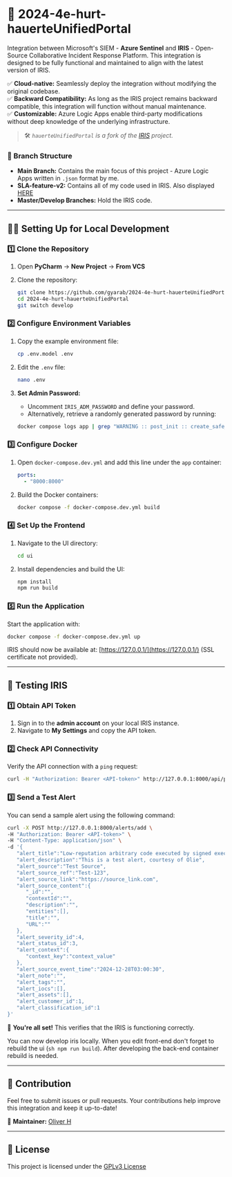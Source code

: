 # 🚀 2024-4e-hurt-hauerteUnifiedPortal

Integration between Microsoft's SIEM - **Azure Sentinel** and **IRIS** - Open-Source Collaborative Incident Response Platform. This integration is designed to be fully functional and maintained to align with the latest version of IRIS.

✅ **Cloud-native:** Seamlessly deploy the integration without modifying the original codebase.  
✅ **Backward Compatibility:** As long as the IRIS project remains backward compatible, this integration will function without manual maintenance.  
✅ **Customizable:** Azure Logic Apps enable third-party modifications without deep knowledge of the underlying infrastructure.  

> 🛠️ *`hauerteUnifiedPortal` is a fork of the [IRIS](https://github.com/dfir-iris/iris-web) project.*

### 📁 Branch Structure

- **Main Branch:** Contains the main focus of this project - Azure Logic Apps written in `.json` format by me.
- **SLA-feature-v2:** Contains all of my code used in IRIS. Also displayed [HERE](https://github.com/gyarab/2024-4e-hurt-hauerteUnifiedPortal/commits/SLA-feature_v2/?author=Rumburaq2)
- **Master/Develop Branches:** Hold the IRIS code.

---

## 🧑‍💻 Setting Up for Local Development

### 1️⃣ Clone the Repository

1. Open **PyCharm** → **New Project** → **From VCS**  
2. Clone the repository:

    ```sh
    git clone https://github.com/gyarab/2024-4e-hurt-hauerteUnifiedPortal.git
    cd 2024-4e-hurt-hauerteUnifiedPortal
    git switch develop
    ```

### 2️⃣ Configure Environment Variables

1. Copy the example environment file:

    ```sh
    cp .env.model .env
    ```

2. Edit the `.env` file:

    ```sh
    nano .env
    ```

3. **Set Admin Password:**

   - Uncomment `IRIS_ADM_PASSWORD` and define your password.
   - Alternatively, retrieve a randomly generated password by running:

    ```sh
    docker compose logs app | grep "WARNING :: post_init :: create_safe_admin"
    ```

### 3️⃣ Configure Docker

1. Open `docker-compose.dev.yml` and add this line under the `app` container:

    ```yaml
    ports:
      - "8000:8000"
    ```

2. Build the Docker containers:

    ```sh
    docker compose -f docker-compose.dev.yml build
    ```

### 4️⃣ Set Up the Frontend

1. Navigate to the UI directory:

    ```sh
    cd ui
    ```

2. Install dependencies and build the UI:

    ```sh
    npm install
    npm run build
    ```

### 5️⃣ Run the Application

Start the application with:

```sh
docker compose -f docker-compose.dev.yml up
```

IRIS should now be available at: [https://127.0.0.1/](https://127.0.0.1/) (SSL certificate not provided).

---

## 🔗 Testing IRIS

### 1️⃣ Obtain API Token

1. Sign in to the **admin account** on your local IRIS instance.
2. Navigate to **My Settings** and copy the API token.

### 2️⃣ Check API Connectivity

Verify the API connection with a `ping` request:

```sh
curl -H "Authorization: Bearer <API-token>" http://127.0.0.1:8000/api/ping
```

### 3️⃣ Send a Test Alert

You can send a sample alert using the following command:

```sh
curl -X POST http://127.0.0.1:8000/alerts/add \
-H "Authorization: Bearer <API-token>" \
-H "Content-Type: application/json" \
-d '{
   "alert_title":"Low-reputation arbitrary code executed by signed executable",
   "alert_description":"This is a test alert, courtesy of Olie",
   "alert_source":"Test Source",
   "alert_source_ref":"Test-123",
   "alert_source_link":"https://source_link.com",
   "alert_source_content":{
      "_id":"",
      "contextId":"",
      "description":"",
      "entities":[],
      "title":"",
      "URL":""
   },
   "alert_severity_id":4,
   "alert_status_id":3,
   "alert_context":{
      "context_key":"context_value"
   },
   "alert_source_event_time":"2024-12-28T03:00:30",
   "alert_note":"",
   "alert_tags":"",
   "alert_iocs":[],
   "alert_assets":[],
   "alert_customer_id":1,
   "alert_classification_id":1
}'
```

🎉 **You're all set!** This verifies that the IRIS is functioning correctly.

You can now develop iris locally. When you edit front-end don't forget to rebuild the ui (```sh npm run build```). After developing the back-end container rebuild is needed.

---

## 📌 Contribution

Feel free to submit issues or pull requests. Your contributions help improve this integration and keep it up-to-date!

👤 **Maintainer:** [Oliver H](https://github.com/gyarab)

---

## 📜 License

This project is licensed under the [GPLv3 License](https://github.com/gyarab/2024-4e-hurt-hauerteUnifiedPortal/blob/master/LICENSE.txt)

